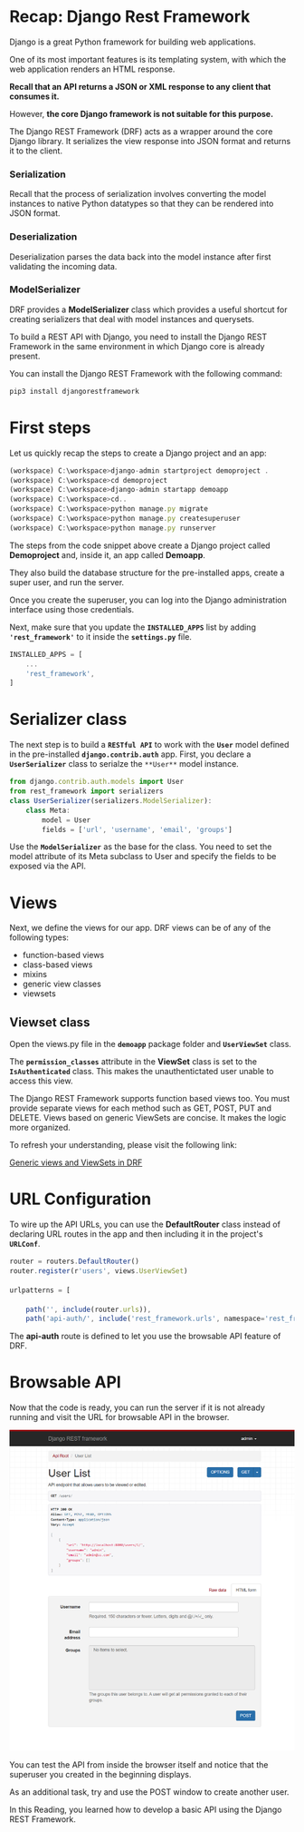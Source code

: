 # Recap: Django Rest Framework

Django is a great Python framework for building web applications.

One of its most important features is its templating system, with which the web application renders an HTML response.

**Recall that an API returns a JSON or XML response to any client that consumes it.**

However, **the core Django framework is not suitable for this purpose.**

The Django REST Framework (DRF) acts as a wrapper around the core Django library. It serializes the view response into JSON format and returns it to the client.

### Serialization

Recall that the process of serialization involves converting the model instances to native Python datatypes so that they can be rendered into JSON format.

### Deserialization

Deserialization parses the data back into the model instance after first validating the incoming data.

### ModelSerializer

DRF provides a **ModelSerializer** class which provides a useful shortcut for creating serializers that deal with model instances and querysets.

To build a REST API with Django, you need to install the Django REST Framework in the same environment in which Django core is already present.

You can install the Django REST Framework with the following command:

```jsx
pip3 install djangorestframework
```

# First steps

Let us quickly recap the steps to create a Django project and an app:

```jsx
(workspace) C:\workspace>django-admin startproject demoproject . 
(workspace) C:\workspace>cd demoproject 
(workspace) C:\workspace>django-admin startapp demoapp 
(workspace) C:\workspace>cd.. 
(workspace) C:\workspace>python manage.py migrate 
(workspace) C:\workspace>python manage.py createsuperuser 
(workspace) C:\workspace>python manage.py runserver
```

The steps from the code snippet above create a Django project called **Demoproject** and, inside it, an app called **Demoapp**.

They also build the database structure for the pre-installed apps, create a super user, and run the server.

Once you create the superuser, you can log into the Django administration interface using those credentials.

Next, make sure that you update the **`INSTALLED_APPS`** list by adding **`'rest_framework'`** to it inside the **`settings.py`** file.

```jsx
INSTALLED_APPS = [
    ...
    'rest_framework',
]
```

# Serializer class

The next step is to build a **`RESTful API`** to work with the **`User`** model defined in the pre-installed **`django.contrib.auth`** app. First, you declare a **`UserSerializer`** class to serialze the `**User**` model instance.

```jsx
from django.contrib.auth.models import User
from rest_framework import serializers
class UserSerializer(serializers.ModelSerializer):
    class Meta:
        model = User
        fields = ['url', 'username', 'email', 'groups']
```

Use the **`ModelSerializer`** as the base for the class. You need to set the model attribute of its Meta subclass to User and specify the fields to be exposed via the API.

# ****Views****

Next, we define the views for our app. DRF views can be of any of the following types:

- function-based views
- class-based views
- mixins
- generic view classes
- viewsets

## ****Viewset class****

Open the views.py file in the **`demoapp`** package folder and **`UserViewSet`** class.

The **`permission_classes`** attribute in the **ViewSet** class is set to the **`IsAuthenticated`** class. This makes the unauthentictated user unable to access this view.

The Django REST Framework supports function based views too. You must provide separate views for each method such as GET, POST, PUT and DELETE. Views based on generic ViewSets are concise. It makes the logic more organized.

To refresh your understanding, please visit the following link:

[Generic views and ViewSets in DRF](https://www.coursera.org/learn/apis/supplement/AlxEs/generic-views-and-viewsets-in-drf)

# URL Configuration

To wire up the API URLs, you can use the **DefaultRouter** class instead of declaring URL routes in the app and then including it in the project's **`URLConf`**.

```jsx
router = routers.DefaultRouter()  
router.register(r'users', views.UserViewSet)  

urlpatterns = [  

    path('', include(router.urls)),  
    path('api-auth/', include('rest_framework.urls', namespace='rest_framework'))
```

The **api-auth** route is defined to let you use the browsable API feature of DRF.

# Browsable API

Now that the code is ready, you can run the server if it is not already running and visit the URL for browsable API in the browser.

![Untitled](Recap%20Django%20Rest%20Framework%20fdb1481fe6c242b69e6448da88d80bb0/Untitled.png)

You can test the API from inside the browser itself and notice that the superuser you created in the beginning displays.

As an additional task, try and use the POST window to create another user.

In this Reading, you learned how to develop a basic API using the Django REST Framework.